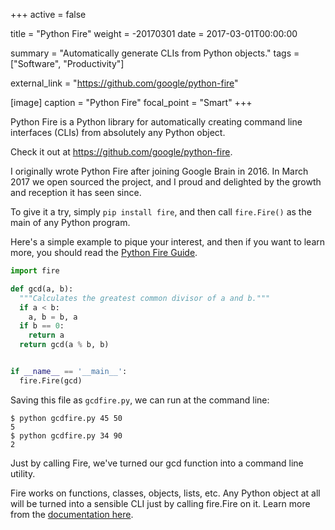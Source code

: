 +++
active = false

title = "Python Fire"
weight = -20170301
date = 2017-03-01T00:00:00

summary = "Automatically generate CLIs from Python objects."
tags = ["Software", "Productivity"]

external_link = "https://github.com/google/python-fire"

[image]
  caption = "Python Fire"
  focal_point = "Smart"
+++

Python Fire is a Python library for automatically creating command line interfaces (CLIs) from absolutely any Python object.

Check it out at https://github.com/google/python-fire.

I originally wrote Python Fire after joining Google Brain in 2016. In March 2017 we open sourced the project, and I proud and delighted by the growth and reception it has seen since.

To give it a try, simply `pip install fire`, and then call `fire.Fire()` as the main of any Python program.

Here's a simple example to pique your interest, and then if you want to learn more, you should read the [Python Fire Guide](http://google.github.io/python-fire).

```python
import fire

def gcd(a, b):
  """Calculates the greatest common divisor of a and b."""
  if a < b:
    a, b = b, a
  if b == 0:
    return a
  return gcd(a % b, b)


if __name__ == '__main__':
  fire.Fire(gcd)
```

Saving this file as `gcdfire.py`, we can run at the command line:

```
$ python gcdfire.py 45 50
5
$ python gcdfire.py 34 90
2
```

Just by calling Fire, we've turned our gcd function into a command line utility.

Fire works on functions, classes, objects, lists, etc. Any Python object at all will be turned into a sensible CLI just by calling fire.Fire on it. Learn more from the [documentation here](http://google.github.io/python-fire).
